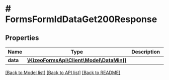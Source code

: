 # # FormsFormIdDataGet200Response

## Properties

Name | Type | Description | Notes
------------ | ------------- | ------------- | -------------
**data** | [**\KizeoFormsApi\Client\Model\DataMin[]**](DataMin.md) |  | [optional]

[[Back to Model list]](../../README.md#models) [[Back to API list]](../../README.md#endpoints) [[Back to README]](../../README.md)
